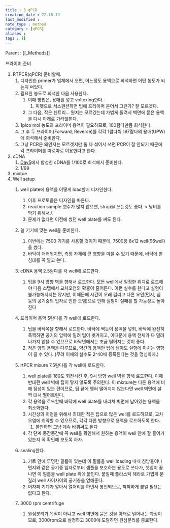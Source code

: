 ```yaml
---
title : 3_qPCR
creation_date : 22.10.19
last_modified :
note_type : method
category : [qPCR]
aliases : 
tags : []
---
```


Parent : [[_Methods]]

프라이머 준비

1.  RTPCR(qPCR) 준비할때.
    1.  디자인한 primer가 업체에서 오면, 어느정도 용액으로 희석하면 어떤 농도가 되는지 써있다.
    2.  필요한 농도로 희석한 다음 사용한다.
        1.  이때 방법은, 용매를 넣고 voltexing한다.
            1.  피펫으로 서스펜션하면 팁에 프라이머 묻어서 그런가? 잘 모르겟다.
        2.  그 다음, 작은 센트리… 뭔지는 모르겠는데 가볍게 돌려서 벽면에 묻은 용액을 다시 아래로 가라앉힌다.
    3.  1pico mol 농도의 프라이머 용액이 필요하므로, 100람다만큼 희석한다.
    4.  그 후 두 프라이머(Forward, Reverse)를 각각 1람다씩 197람다의 용매(UPW)에 희석해서 준비한다.
    5.  그냥 PCR은 왜인지는 모르겟지만 둘 다 섞어서 쓰면 PCR이 잘 안되기 때문에 각 프라이머를 따로따로 이용한다고 한다.
2.  cDNA
    1.  [Day5](https://www.notion.so/Day-5-cDNA-a8fe389b241d4df79925d56c226d8a0a)에서 합성한 cDNA를 1/100로 희석해서 준비한다.
    2.  1/99
3.  mixtue
4.  Well setup
    1.  well plate에 용액을 어떻게 load할지 디자인한다. 
        1.  이후 프로토콜은 디자인을 따른다.
        2.  reaction sample 갯수가 많지 않으면, strap을 쓰는것도 좋다. < 낭비를 막기 위해서.\
        3. 문제가 없다면 이전에 썼던 well plate를 써도 된다.
        
    2.  쓸 기기에 맞는 well을 준비한다.
        1.  이번에는 7500 기기를 사용할 것이기 때문에, 7500용 8x12 well(96well)을 썼다.
        2.  바닥이 더러워지면, 측정 자체에 큰 영향을 미칠 수 있기 때문에, 바닥에 받침대를 꼭 깔고 쓴다.
    3.  cDNA 용액 2.5람다를 각 well에 로드한다.
        1.  팁을 9시 방향 벽을 향해서 로드한다. 모든 well에서 일정한 위치로 로드해야 다음 스텝에서 교차오염의 확률이 줄어든다. 이런 실수를 한다고 실험이 불가능해지지는 않지만, 이때문에 시간이 오래 걸리고 다른 요인(먼지, 침 등의 공기중의 입자로 인한 오염)으로 인해 실험이 실패를 할 가능성도 높아진다
    4.  프라이머 용액 5람다를 각 well에 로드한다.
        1.  팁을 바닥쪽을 향해서 로드한다. 바닥에 찍듯이 용액을 넣되, 바닥에 완전히 푹찍하면 공기의 압력에 밀려 팁이 벗겨지고, 이때문에 용액 전체가 다 밀려나가지 않을 수 있으므로 바닥면에서는 조금 떨어지는 것이 좋다.
        2.  적은 양의 용액을 다루므로, 약간의 용액만 팁에 남아도 실험에 미치는 영향이 클 수 있다. (무려 이때의 실수도 2^40배 증폭된다는 것을 명심하자.)
    5.  rtPCR mixure 7.5람다를 각 well에 로드한다.
        1.  well plate를 180도 회전시킨 후, 9시 방향 well 벽을 향해 로드한다. 이때 반대편 well 벽에 팁이 닿지 않도록 주의한다. 이 mixture는 다른 용액에 비해 점성이 있는 편이므로, 팁 끝에 맺혀 떨어지지 않는다면 well 벽면에 살짝 대서 떨어트린다.
        2.  각 용액을 로드할때 바닥에 well plate를 내리쳐 벽면에 남아있는 용액을 최소화한다.
        3.  시간상의 이점을 위해서 최대한 적은 팁으로 많은 well를 로드하므로, 교차오염에 취약할 수 있으므로, 각각 다른 방향으로 용액을 로드하도록 한다.
            1.  불안하면 그냥 계속 바꿔써도 된다
        4.  각 단계 중간중간에 꼭 well을 확인해서 원하는 용액이 well 안에 잘 들어가 있는지 꼭 확인해 보도록 하자.
    6.  sealing한다.
        1.  키트 안에 투명한 필름이 있는데 이 필름을 well loading 내내 침방울이나 먼지와 같은 공기중 입자로부터 샘플을 보호하는 용도로 쓰다가, 셋업이 끝나면 이 필름을 well plate 위에 붙인다. 붙일때 플라스틱 헤라로 가볍게 문질러 well 사이사이의 공기층을 없애준다.
        2.  어차피 기계가 알아서 열처리를 하면서 봉인되므로, 빡빡하게 붙일 필요는 없다고 한다.
    7.  3000 rpm centrifuge
        1.  원심분리가 목적이 아니고 well 벽면에 묻은 것을 아래로 털어내는 과정이므로, 3000rpm으로 설정하고 3000에 도달하면 원심분리를 종료한다.